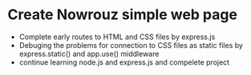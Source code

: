 # Create Nowrouz simple web page
  - Complete early routes to HTML and CSS files by express.js
  - Debuging the problems for connection to CSS files as static files 
  by express.static() and app.use() middleware
  - continue learning node.js and express.js and compelete project
